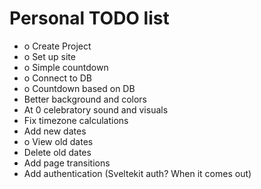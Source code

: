 # Personal TODO list 
- o Create Project 
- o Set up site
- o Simple countdown 
- o Connect to DB 
- o Countdown based on DB
- Better background and colors
- At 0 celebratory sound and visuals
- Fix timezone calculations
- Add new dates
- o View old dates
- Delete old dates
- Add page transitions
- Add authentication (Sveltekit auth? When it comes out)
